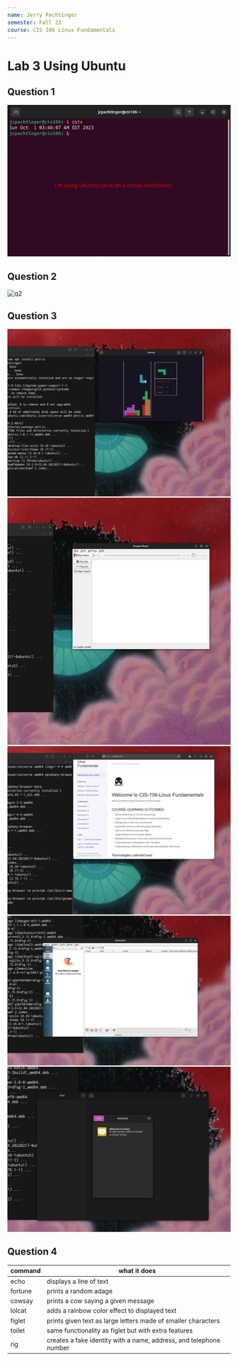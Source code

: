 ```yaml
---
name: Jerry Pachtinger
semester: Fall 23
course: CIS 106 Linux Fundamentals
---
```

# Lab 3 Using Ubuntu

## Question 1
![q1](Screenshot1-1.png)
## Question 2
![q2](q2Screenshot.png)
## Question 3
![q3.1](q3Tetris.png)
![q3.2](q3DragonPlayer.png)
![q3.3](q3epiphanybrowser.png)
![q3.4](q3ClemintineMusicPlayer.png)
![q3.5](q3gearyemail.png)
## Question 4
|command|what it does|
|---|---|
|echo|displays a line of text|
|fortune|prints a random adage|
|cowsay|prints a cow saying a given message|
|lolcat|adds a rainbow color effect to displayed text|
|figlet|prints given text as large letters made of smaller characters|
|toilet|same functionality as figlet but with extra features|
|rig|creates a fake identity with a name, address, and telephone number|